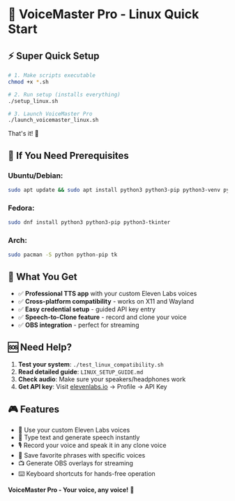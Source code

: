 # 🐧 VoiceMaster Pro - Linux Quick Start

## ⚡ **Super Quick Setup**

```bash
# 1. Make scripts executable
chmod +x *.sh

# 2. Run setup (installs everything)
./setup_linux.sh

# 3. Launch VoiceMaster Pro
./launch_voicemaster_linux.sh
```

That's it! 🎉

## 🔧 **If You Need Prerequisites**

### Ubuntu/Debian:
```bash
sudo apt update && sudo apt install python3 python3-pip python3-venv python3-tk
```

### Fedora:
```bash
sudo dnf install python3 python3-pip python3-tkinter
```

### Arch:
```bash
sudo pacman -S python python-pip tk
```

## 🎯 **What You Get**

- ✅ **Professional TTS app** with your custom Eleven Labs voices
- ✅ **Cross-platform compatibility** - works on X11 and Wayland
- ✅ **Easy credential setup** - guided API key entry
- ✅ **Speech-to-Clone feature** - record and clone your voice
- ✅ **OBS integration** - perfect for streaming

## 🆘 **Need Help?**

1. **Test your system**: `./test_linux_compatibility.sh`
2. **Read detailed guide**: `LINUX_SETUP_GUIDE.md`
3. **Check audio**: Make sure your speakers/headphones work
4. **Get API key**: Visit [elevenlabs.io](https://elevenlabs.io) → Profile → API Key

## 🎮 **Features**

- 🎤 Use your custom Eleven Labs voices
- 📝 Type text and generate speech instantly
- 🎙️ Record your voice and speak it in any clone voice
- 💾 Save favorite phrases with specific voices
- 📺 Generate OBS overlays for streaming
- ⌨️ Keyboard shortcuts for hands-free operation

**VoiceMaster Pro - Your voice, any voice!** 🚀
